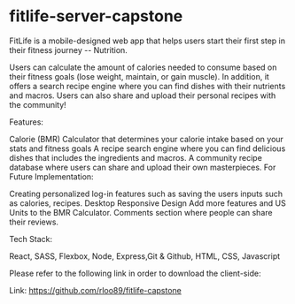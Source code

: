 # fitlife-server-capstone

FitLife is a  mobile-designed web app that helps users start their first step in their fitness journey -- Nutrition.

Users can calculate the amount of calories needed to consume based on their fitness goals (lose weight, maintain, or gain muscle). In addition, it offers a search recipe engine where you can find dishes with their nutrients and macros. Users can also share and upload their personal recipes with the community!

Features:

Calorie (BMR) Calculator that determines your calorie intake based on your stats and fitness goals
A recipe search engine where you can find delicious dishes that includes the ingredients and macros.
A community recipe database where users can share and upload their own masterpieces.
For Future Implementation:

Creating personalized log-in features such as saving the users inputs such as calories, recipes.
Desktop Responsive Design
Add more features and US Units to the BMR Calculator.
Comments section where people can share their reviews.

Tech Stack:

React, SASS, Flexbox, Node, Express,Git & Github, HTML, CSS, Javascript

Please refer to the following link in order to download the client-side:

Link: https://github.com/rloo89/fitlife-capstone
